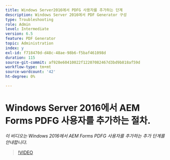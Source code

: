```yaml
---
title: Windows Server2016에서 PDFG 사용자를 추가하는 단계
description: Windows Server 2016에서 PDF Generator 구성
type: Troubleshooting
role: Admin
level: Intermediate
version: 6.5
feature: PDF Generator
topic: Administration
index: y
exl-id: f718470d-d48c-48ae-98b6-f5baf461098d
duration: 115
source-git-commit: af928e60410022f12207082467d3bd9b818af59d
workflow-type: tm+mt
source-wordcount: '42'
ht-degree: 0%

---
```


# Windows Server 2016에서 AEM Forms PDFG 사용자를 추가하는 절차.

*이 비디오는 Windows 2016에서 AEM Forms PDFG 사용자를 추가하는 추가 단계를 안내합니다.*

>[!VIDEO](https://video.tv.adobe.com/v/335479?quality=12&learn=on)
